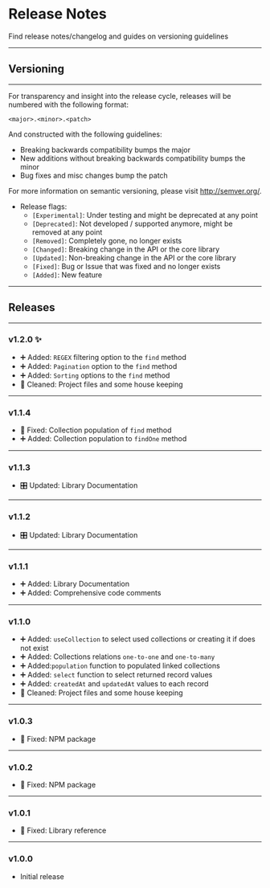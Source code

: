 # Release Notes

Find release notes/changelog and guides on versioning guidelines

---

## Versioning

---

For transparency and insight into the release cycle, releases will be numbered
with the following format:

`<major>.<minor>.<patch>`

And constructed with the following guidelines:

- Breaking backwards compatibility bumps the major
- New additions without breaking backwards compatibility bumps the minor
- Bug fixes and misc changes bump the patch

For more information on semantic versioning, please visit <http://semver.org/>.

- Release flags:
  - `[Experimental]`: Under testing and might be deprecated at any point
  - `[Deprecated]`: Not developed / supported anymore, might be removed at any point
  - `[Removed]`: Completely gone, no longer exists
  - `[Changed]`: Breaking change in the API or the core library
  - `[Updated]`: Non-breaking change in the API or the core library
  - `[Fixed]`: Bug or Issue that was fixed and no longer exists
  - `[Added]`: New feature

---

## Releases

---

### v1.2.0 ✨

- ➕ Added: `REGEX` filtering option to the `find` method
- ➕ Added: `Pagination` option to the `find` method
- ➕ Added: `Sorting` options to the `find` method
- 🧹 Cleaned: Project files and some house keeping

---

### v1.1.4

- 🔧 Fixed: Collection population of `find` method
- ➕ Added: Collection population to `findOne` method

---

### v1.1.3

- 🎛️ Updated: Library Documentation

---

### v1.1.2

- 🎛️ Updated: Library Documentation

---

### v1.1.1

- ➕ Added: Library Documentation
- ➕ Added: Comprehensive code comments

---

### v1.1.0

- ➕ Added: `useCollection` to select used collections or creating it if does not exist
- ➕ Added: Collections relations `one-to-one` and `one-to-many`
- ➕ Added:`population` function to populated linked collections
- ➕ Added: `select` function to select returned record values
- ➕ Added: `createdAt` and `updatedAt` values to each record
- 🧹 Cleaned: Project files and some house keeping

---

### v1.0.3

- 🔧 Fixed: NPM package

---

### v1.0.2

- 🔧 Fixed: NPM package

---

### v1.0.1

- 🔧 Fixed: Library reference

---

### v1.0.0

- Initial release
